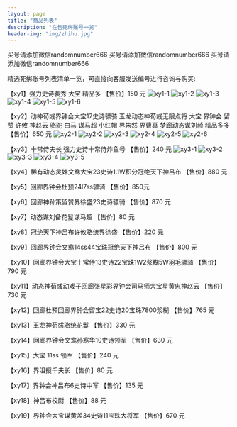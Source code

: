 ```yaml
---
layout: page
title: "商品列表"
description: "在售死绑账号一览"
header-img: "img/zhihu.jpg"
---
```


买号请添加微信randomnumber666
买号请添加微信randomnumber666
买号请添加微信randomnumber666


精选死绑账号列表清单一览，可直接向客服发送编号进行咨询与购买:

【xy1】强力史诗裴秀 大宝 精品多
【售价】150 元
![xy1-1](https://raw.githubusercontent.com/sgsss998/sgsss998.GitHub.io/master/img/xy1-1.jpg)
![xy1-2](https://raw.githubusercontent.com/sgsss998/sgsss998.GitHub.io/master/img/xy1-2.jpg)
![xy1-3](https://raw.githubusercontent.com/sgsss998/sgsss998.GitHub.io/master/img/xy1-3.jpg)
![xy1-4](https://raw.githubusercontent.com/sgsss998/sgsss998.GitHub.io/master/img/xy1-4.jpg)
![xy1-5](https://raw.githubusercontent.com/sgsss998/sgsss998.GitHub.io/master/img/xy1-5.jpg)
![xy1-6](https://raw.githubusercontent.com/sgsss998/sgsss998.GitHub.io/master/img/xy1-6.jpg)

【xy2】动神荀彧界钟会大宝17史诗骠骑 玉龙动态神荀彧无限点将 大宝 界钟会 留赞 许攸 神赵云 骆驼 白马 谋马超 小红帽 界朱然 界曹真 梦廊动态谋刘赪 精品多多
【售价】650 元
![xy2-1](https://raw.githubusercontent.com/sgsss998/sgsss998.GitHub.io/master/img/xy2-1.jpeg)
![xy2-2](https://raw.githubusercontent.com/sgsss998/sgsss998.GitHub.io/master/img/xy2-2.jpeg)
![xy2-3](https://raw.githubusercontent.com/sgsss998/sgsss998.GitHub.io/master/img/xy2-3.jpeg)
![xy2-4](https://raw.githubusercontent.com/sgsss998/sgsss998.GitHub.io/master/img/xy2-4.jpeg)
![xy2-5](https://raw.githubusercontent.com/sgsss998/sgsss998.GitHub.io/master/img/xy2-5.jpeg)
![xy2-6](https://raw.githubusercontent.com/sgsss998/sgsss998.GitHub.io/master/img/xy2-6.jpeg)


【xy3】十常侍夫长 强力史诗十常侍炸鱼号
【售价】240 元
![xy3-1](https://raw.githubusercontent.com/sgsss998/sgsss998.GitHub.io/master/img/xy3-1.jpeg)
![xy3-2](https://raw.githubusercontent.com/sgsss998/sgsss998.GitHub.io/master/img/xy3-2.jpeg)
![xy3-3](https://raw.githubusercontent.com/sgsss998/sgsss998.GitHub.io/master/img/xy3-3.jpeg)
![xy3-4](https://raw.githubusercontent.com/sgsss998/sgsss998.GitHub.io/master/img/xy3-4.jpeg)
![xy3-5](https://raw.githubusercontent.com/sgsss998/sgsss998.GitHub.io/master/img/xy3-5.jpeg)

【xy4】稀有动态灵妹文鸯大宝23史诗1.1W积分冠绝天下神吕布
【售价】880 元


【xy5】回廊界钟会杜预24l7ss骠骑
【售价】850元


【xy6】回廊神孙策留赞界徐盛23史诗骠骑
【售价】870 元


【xy7】动态谋刘备花鬘谋马超
【售价】80 元


【xy8】冠绝天下神吕布许攸骆统界徐盛
【售价】220 元


【xy9】回廊界钟会文鸯14ss44宝珠冠绝天下神吕布
【售价】800 元


【xy10】回廊界钟会大宝十常侍13史诗22宝珠1W2浆糊5W羽毛骠骑
【售价】790 元


【xy11】动态神荀彧动戏子回廊张星彩界钟会司马师大宝星黄忠神赵云
【售价】730 元


【xy12】回廊杜预回廊界钟会留宝22史诗20宝珠7800浆糊
【售价】765 元


【xy13】玉龙神荀彧骆统花鬘
【售价】330 元


【xy14】回廊界钟会文鸯孙寒华10史诗领军
【售价】630 元


【xy15】大宝 11ss 领军
【售价】240 元


【xy16】界沮授千夫长
【售价】80 元


【xy17】界钟会神吕布6史诗中军
【售价】135 元


【xy18】神吕布校尉
【售价】88 元


【xy19】界钟会大宝谋黄盖34史诗11宝珠大将军
【售价】670 元
